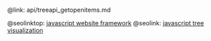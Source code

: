 @link: api/treeapi_getopenitems.md

@seolinktop: [javascript website framework](https://webix.com)
@seolink: [javascript tree visualization](https://webix.com/widget/tree/)